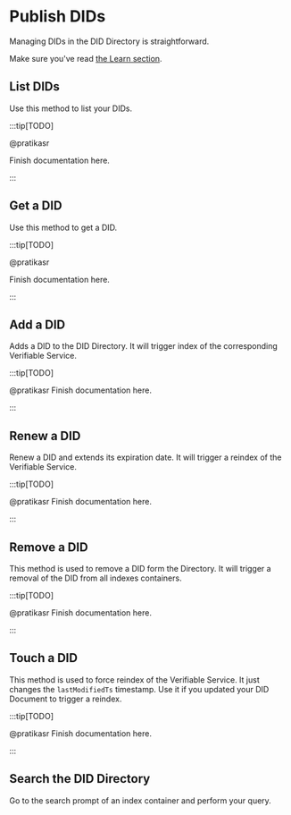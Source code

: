 # Publish DIDs

Managing DIDs in the DID Directory is straightforward.

Make sure you've read [the Learn section](../../learn/verifiable-public-registry/verifiable-service-DID-directory).

## List DIDs

Use this method to list your DIDs.

:::tip[TODO]

@pratikasr

Finish documentation here.

:::

## Get a DID

Use this method to get a DID.

:::tip[TODO]

@pratikasr

Finish documentation here.

:::

## Add a DID

Adds a DID to the DID Directory. It will trigger index of the corresponding Verifiable Service.

:::tip[TODO]

@pratikasr
Finish documentation here.

:::

## Renew a DID

Renew a DID and extends its expiration date. It will trigger a reindex of the Verifiable Service.

:::tip[TODO]

@pratikasr
Finish documentation here.

:::

## Remove a DID

This method is used to remove a DID form the Directory. It will trigger a removal of the DID from all indexes containers.

:::tip[TODO]

@pratikasr
Finish documentation here.

:::

## Touch a DID

This method is used to force reindex of the Verifiable Service. It just changes the `lastModifiedTs` timestamp. Use it if you updated your DID Document to trigger a reindex.

:::tip[TODO]

@pratikasr
Finish documentation here.

:::

## Search the DID Directory

Go to the search prompt of an index container and perform your query.
